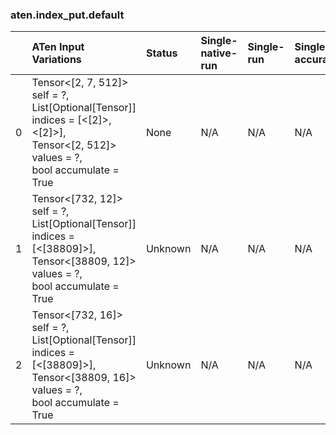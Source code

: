 ### aten.index_put.default
|    | ATen Input Variations                                                                                                                       | Status   | Single-native-run   | Single-run   | Single-accuracy   | Single-converted   |
|---:|:--------------------------------------------------------------------------------------------------------------------------------------------|:---------|:--------------------|:-------------|:------------------|:-------------------|
|  0 | Tensor<[2, 7, 512]> self = ?,<br>List[Optional[Tensor]] indices = [<[2]>, <[2]>],<br>Tensor<[2, 512]> values = ?,<br>bool accumulate = True | None     | N/A                 | N/A          | N/A               | N/A                |
|  1 | Tensor<[732, 12]> self = ?,<br>List[Optional[Tensor]] indices = [<[38809]>],<br>Tensor<[38809, 12]> values = ?,<br>bool accumulate = True   | Unknown  | N/A                 | N/A          | N/A               | N/A                |
|  2 | Tensor<[732, 16]> self = ?,<br>List[Optional[Tensor]] indices = [<[38809]>],<br>Tensor<[38809, 16]> values = ?,<br>bool accumulate = True   | Unknown  | N/A                 | N/A          | N/A               | N/A                |

